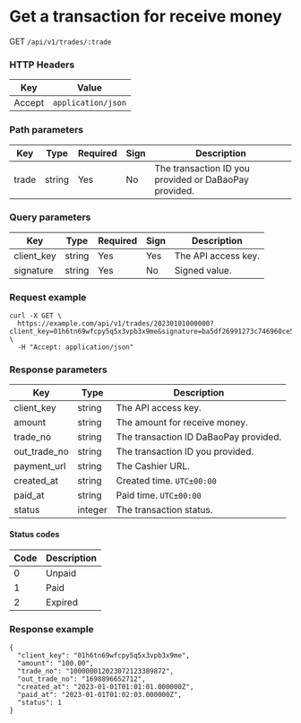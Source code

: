 # Get a transaction for receive money

GET `/api/v1/trades/:trade`

### HTTP Headers <Badge type="tip" text="Header" vertical="top" />

| Key    | Value              |
|--------|--------------------|
| Accept | `application/json` |

### Path parameters <Badge type="tip" text="Path" vertical="top" />

| Key   | Type   | Required | Sign | Description                                            |
|-------|--------|----------|------|--------------------------------------------------------|
| trade | string | Yes      | No   | The transaction ID you provided or DaBaoPay provided. |

### Query parameters <Badge type="tip" text="Query" vertical="top" />

| Key        | Type   | Required | Sign | Description         |
|------------|--------|----------|------|---------------------|
| client_key | string | Yes      | Yes  | The API access key. |
| signature  | string | Yes      | No   | Signed value.       |

### Request example

```shell
curl -X GET \
  https://example.com/api/v1/trades/20230101000000?client_key=01h6tn69wfcpy5q5x3vpb3x9me&signature=ba5df26991273c746960ce5238c6479e8ca6116381ac46cea96ffd30fafed082 \
  -H "Accept: application/json"
```

### Response parameters

| Key          | Type    | Description                            |
|--------------|---------|----------------------------------------|
| client_key   | string  | The API access key.                    |
| amount       | string  | The amount for receive money.          |
| trade_no     | string  | The transaction ID DaBaoPay provided. |
| out_trade_no | string  | The transaction ID you provided.       |
| payment_url  | string  | The Cashier URL.                       |
| created_at   | string  | Created time. `UTC±00:00`              |
| paid_at      | string  | Paid time. `UTC±00:00`                 |
| status       | integer | The transaction status.                |

#### Status codes

| Code | Description |
|------|-------------|
| 0    | Unpaid      |
| 1    | Paid        |
| 2    | Expired     |

### Response example

```json{8}
{
  "client_key": "01h6tn69wfcpy5q5x3vpb3x9me",
  "amount": "100.00",
  "trade_no": "100000012023072123389872",
  "out_trade_no": "1698896652712",
  "created_at": "2023-01-01T01:01:01.000000Z",
  "paid_at": "2023-01-01T01:02:03.000000Z",
  "status": 1
}
```

